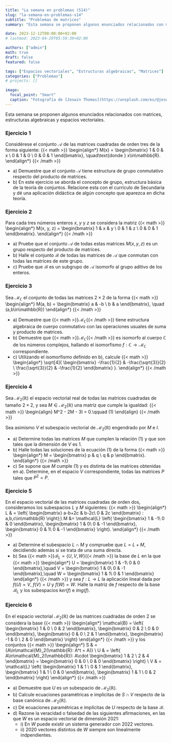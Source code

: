 ```yaml
---
title: "La semana en problemas (S14)"
slug: "la-semana-en-problemas-s14"
subtitle: "Problemas de matrices"
summary: "Esta semana se proponen algunos enunciados relacionados con matrices, estructuras algebraicas y espacios vectoriales."

date: 2023-12-12T00:00:00+02:00
# lastmod: 2023-04-29T05:59:39+02:00

authors: ["admin"]
math: true
draft: false
featured: false

tags: ["Espacios vectoriales", "Estructuras algebraicas", "Matrices"]
categories: ["Problemas"]
# projects: []

image:
  focal_point: "Smart"
  caption: "Fotografía de [Jeswin Thomas](https://unsplash.com/es/@jeswinthomas), disponible en [Unsplash](https://unsplash.com/es/fotos/hecib2an4T4)."
---
```


Esta semana se proponen algunos enunciados relacionados con matrices, estructuras algebraicas y espacios vectoriales.

### Ejercicio 1

Considérese el conjunto $\mathcal{A}$ de las matrices cuadradas de orden tres de la forma siguiente:
{{< math >}}
\begin{align*}
    M(x) =
    \begin{bmatrix}
        1 & 0 & x \\
        0 & 1 & 0 \\
        0 & 0 & 1
    \end{bmatrix},
    \quad\text{donde } x\in\mathbb{R}.
\end{align*}
{{< /math >}}

- a) Demuestre que el conjunto $\mathcal{A}$ tiene estructura de grupo conmutativo respecto del producto de matrices.
- b) En este ejercicio se aborda el concepto de grupo, estructura básica de la teoría de conjuntos. Relacione esta con el currículo de Secundaria y dé una aplicación didáctica de algún concepto que aparezca en dicha teoría.

### Ejercicio 2

Para cada tres números enteros $x$, $y$ y $z$ se considera la matriz
{{< math >}}
\begin{align*}
    M(x, y, z) =
    \begin{bmatrix}
        1 & x & y \\
        0 & 1 & z \\
        0 & 0 & 1
    \end{bmatrix}.
\end{align*}
{{< /math >}}

- a) Pruebe que el conjunto $\mathcal{A}$ de todas estas matrices $M(x,y,z)$ es un grupo respecto del producto de matrices.
- b) Halle el conjunto $\mathcal{B}$ de todas las matrices de $\mathcal{A}$ que conmutan con todas las matrices de este grupo.
- c) Pruebe que $\mathcal{B}$ es un subgrupo de $\mathcal{A}$ isomorfo al grupo aditivo de los enteros.

### Ejercicio 3

Sea $\mathcal{M}_{\mathbb{C}}$ el conjunto de todas las matrices $2\times 2$ de la forma
{{< math >}}
\begin{align*}
    M(a, b) =
    \begin{bmatrix}
        a & -b \\
        b & a
    \end{bmatrix},
    \quad (a,b\in\mathbb{R})
\end{align*}
{{< /math >}}    

- a) Demuestre que {{< math >}}$\mathcal{M}_{\mathbb{C}}${{< /math >}} tiene estructura algebraica de cuerpo conmutativo con las operaciones usuales de suma y producto de matrices.
- b) Demuestre que {{< math >}}$\mathcal{M}_{\mathbb{C}}${{< /math >}} es isomorfo al cuerpo $\mathbb{C}$ de los números complejos, hallando el isomorfismo $f:\mathbb{C}\rightarrow\mathcal{M}_{\mathbb{C}}$ correspondiente.
- c) Utilizando el isomorfismo definido en b), calcule
{{< math >}}
\begin{align*}
    \sqrt[4]{
        \begin{bmatrix}
            -\frac{1}{2}       & -\frac{\sqrt{3}}{2} \\
            \frac{\sqrt{3}}{2} & -\frac{1}{2}
        \end{bmatrix}
    }.
\end{align*}
{{< /math >}}

### Ejercicio 4

Sea $\mathcal{M}_2(\mathbb{R})$ el espacio vectorial real de todas las matrices cuadradas de tamaño $2\times 2$, y sea $M\in\mathcal{M}_2(\mathbb{R})$ una matriz que cumple la igualdad:
{{< math >}}
\begin{align}
    M^2 - 2M - 3I = 0.\qquad (1)
\end{align}
{{< /math >}}

Sea asimismo $V$ el subespacio vectorial de $\mathcal{M}_2(\mathbb{R})$ engendrado por $M$ e $I$.

- a) Determine todas las matrices $M$ que cumplen la relación (1) y que son tales que la dimensión de $V$ es $1$.
- b) Halle todas las soluciones de la ecuación (1) de la forma
{{< math >}}
\begin{align*}
    M =
    \begin{bmatrix}
        p & q \\
        q & p
    \end{bmatrix}.
\end{align*}
{{< /math >}}
- c) Se supone que $M$ cumple (1) y es distinta de las matrices obtenidas en a). Determine, en el espacio $V$ correspondiente, todas las matrices $P$ tales que $P^2 = P$.

### Ejercicio 5

En el espacio vectorial de las matrices cuadradas de orden dos, consideramos los subespacios $L$ y $M$ siguientes:
{{< math >}}
\begin{align*}
    L & =
    \left\{
        \begin{bmatrix}
            a-b+2c & b-2c\\
            0 & 2c
        \end{bmatrix}
        :
        a,b,c\in\mathbb{R}
    \right\};\\
    M &= \mathcal{L}
    \left\{
        \begin{bmatrix}
            1 & -1\\
            0 & 0
        \end{bmatrix},
        \begin{bmatrix}
            1 & 0\\
            0 & -1
        \end{bmatrix},
        \begin{bmatrix}
            0 & 1\\
            0 & -1
        \end{bmatrix}
    \right\}.
\end{align*}
{{< /math >}}

- a) Determine el subespacio $L\cap M$ y compruebe que $L = L + M$, decidiendo además si se trata de una suma directa.
- b) Sea {{< math >}}$\mathcal{B}_L = \{U,V,W\}${{< /math >}} la base de $L$ en la que
{{< math >}}
\begin{align*}
    U = 
    \begin{bmatrix}
        1 & -1\\
        0 & 0
    \end{bmatrix},\quad
    V = 
    \begin{bmatrix}
        1 & 0\\
        0 & -1
    \end{bmatrix},\quad
    W = 
    \begin{bmatrix}
        1 & 1\\
        0 & 1
    \end{bmatrix}
\end{align*}
{{< /math >}}
y sea $f:L\rightarrow L$ la aplicación lineal dada por $f(U) = V$, $f(V) = U$ y $f(W) = W$. Halle la matriz de $f$ respecto de la base $\mathcal{B}_L$ y los subespacios $ker(f)$ e $img(f)$.

### Ejercicio 6

En el espacio vectorial $\mathcal{M}_2(\mathbb{R})$ de las matrices cuadradas de orden $2$ se considera la base
{{< math >}}
\begin{align*}
    \mathcal{B} =
    \left\{
    \begin{bmatrix}
        1 & 0 \\
        0 & 2
    \end{bmatrix},
    \begin{bmatrix}
        0 & 2 \\
        0 & 0
    \end{bmatrix},
    \begin{bmatrix}
        0 & 0 \\
        2 & 1
    \end{bmatrix},
    \begin{bmatrix}
        -1 & 0 \\
        2  & 0
    \end{bmatrix}
    \right\}
\end{align*}
{{< /math >}}
y los conjuntos
{{< math >}}
\begin{align*}
    S & = \{A\in\mathcal{M}_2(\mathbb{R}: A^t = A)\} \\
    U & =
    \left\{
    A\in\mathcal{M}_2(\mathbb{R}):
    A\cdot
    \begin{bmatrix}
        1 & 2 \\
        2 & 4
    \end{bmatrix}
    =
    \begin{bmatrix}
        0 & 0 \\
        0 & 0
    \end{bmatrix}
    \right\}                                         \\
    V & = \mathcal{L}
    \left\{
    \begin{bmatrix}
        1 & 1 \\
        0 & 1
    \end{bmatrix},
    \begin{bmatrix}
        1 & 1 \\
        0 & 0
    \end{bmatrix},
    \begin{bmatrix}
        1 & 1 \\
        0 & 2
    \end{bmatrix}
    \right\}
\end{align*}
{{< /math >}}
    
- a) Demuestre que $U$ es un subespacio de $\mathcal{M}_2(\mathbb{R})$.
- b) Calcule ecuaciones paramétricas e implícitas de $S\cap V$ respecto de la base canónica de $\mathcal{M}_2(\mathbb{R})$.
- c) Dé ecuaciones paramétricas e implícitas de $U$ respecto de la base $\mathcal{B}$.
- d) Razone la veracidad o falsedad de las siguientes afirmaciones, en las que $W$ es un espacio vectorial de dimensión $2021$:
    + i) En $W$ puede existir un sistema generador con $2022$ vectores.
    + ii) $2020$ vectores distintos de $W$ siempre son linealmente indpendientes.
